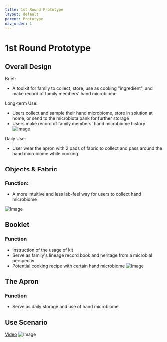 ```yaml
---
title: 1st Round Prototype
layout: default
parent: Prototype
nav_order: 1
---
```


# 1st Round Prototype

## Overall Design
Brief:
- A toolkit for family to collect, store, use as cooking "ingredient", and make record of family members' hand microbiome

Long-term Use:
- Users collect and sample their hand microbiome, store in solution at home, or send to the microbiota bank for further storage
- Users make record of family members' hand microbiome history
![Image](https://imgur.com/SMn0Ml4.png)

Daily Use:
- User wear the apron with 2 pads of fabric to collect and pass around the hand microbiome while cooking

## Objects & Fabric
### Function:
- A more intuitive and less lab-feel way for users to collect hand microbiome

![Image](https://imgur.com/TiyEOxl.png)


## Booklet
### Function
- Instruction of the usage of kit
- Serve as family's lineage record book and heritage from a microbial perspectiv
- Potential cooking recipe with certain hand microbiome
![Image](https://imgur.com/GNLG3Xc.png)

## The Apron
### Function
- Serve as daily storage and use of hand microbiome

## Use Scenario
[Video](https://www.youtube.com/watch?v=PkmUeAh3Y2k&feature=youtu.be) 
![Image](https://imgur.com/OM3NGOZ.png)

